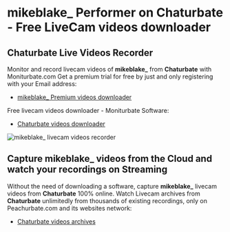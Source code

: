 # mikeblake_ Performer on Chaturbate - Free LiveCam videos downloader

## Chaturbate Live Videos Recorder

Monitor and record livecam videos of **mikeblake_** from **Chaturbate** with Moniturbate.com
Get a premium trial for free by just and only registering with your Email address:
* [mikeblake_ Premium videos downloader](https://moniturbate.com/request-demo-licence-key.html)

Free livecam videos downloader - Moniturbate Software:
* [Chaturbate videos downloader](https://moniturbate.com/moniturbate-download-software.html)

![mikeblake_ livecam videos recorder](https://peachurnet.com/templates/moniturbate-software.png)


## Capture mikeblake_ videos from the Cloud and watch your recordings on Streaming

Without the need of downloading a software, capture **mikeblake_** livecam videos from **Chaturbate** 100% online.
Watch Livecam archives from **Chaturbate** unlimitedly from thousands of existing recordings, only on Peachurbate.com and its websites network:
* [Chaturbate videos archives](https://peachurnet.com/)